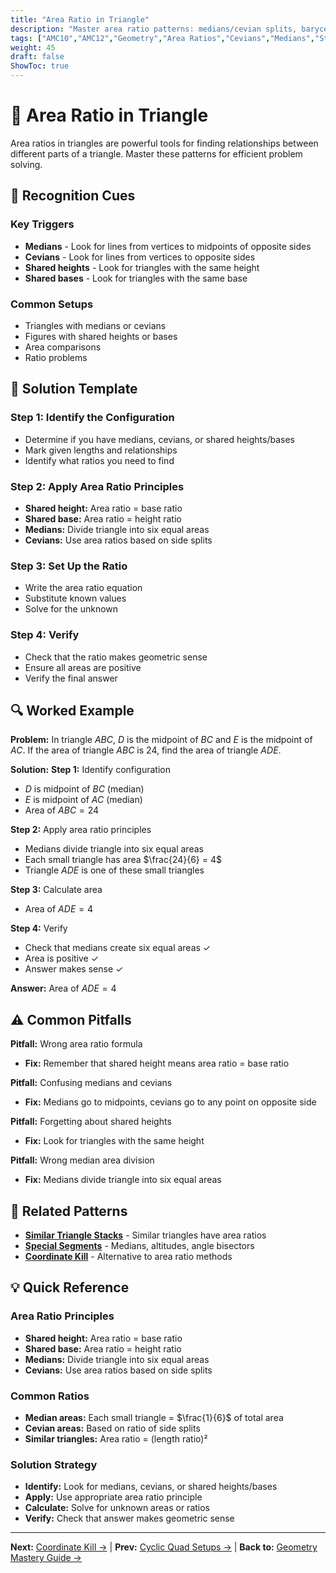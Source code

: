 ```yaml
---
title: "Area Ratio in Triangle"
description: "Master area ratio patterns: medians/cevian splits, barycentric-like ratios, and shared height/base relationships."
tags: ["AMC10","AMC12","Geometry","Area Ratios","Cevians","Medians","Study Guide"]
weight: 45
draft: false
ShowToc: true
---
```


# 📐 Area Ratio in Triangle

Area ratios in triangles are powerful tools for finding relationships between different parts of a triangle. Master these patterns for efficient problem solving.

## 🎯 Recognition Cues

### Key Triggers
- **Medians** - Look for lines from vertices to midpoints of opposite sides
- **Cevians** - Look for lines from vertices to opposite sides
- **Shared heights** - Look for triangles with the same height
- **Shared bases** - Look for triangles with the same base

### Common Setups
- Triangles with medians or cevians
- Figures with shared heights or bases
- Area comparisons
- Ratio problems

## 🧩 Solution Template

### Step 1: Identify the Configuration
- Determine if you have medians, cevians, or shared heights/bases
- Mark given lengths and relationships
- Identify what ratios you need to find

### Step 2: Apply Area Ratio Principles
- **Shared height:** Area ratio = base ratio
- **Shared base:** Area ratio = height ratio
- **Medians:** Divide triangle into six equal areas
- **Cevians:** Use area ratios based on side splits

### Step 3: Set Up the Ratio
- Write the area ratio equation
- Substitute known values
- Solve for the unknown

### Step 4: Verify
- Check that the ratio makes geometric sense
- Ensure all areas are positive
- Verify the final answer

## 🔍 Worked Example

**Problem:** In triangle $ABC$, $D$ is the midpoint of $BC$ and $E$ is the midpoint of $AC$. If the area of triangle $ABC$ is 24, find the area of triangle $ADE$.

**Solution:**
**Step 1:** Identify configuration
- $D$ is midpoint of $BC$ (median)
- $E$ is midpoint of $AC$ (median)
- Area of $ABC = 24$

**Step 2:** Apply area ratio principles
- Medians divide triangle into six equal areas
- Each small triangle has area $\frac{24}{6} = 4$
- Triangle $ADE$ is one of these small triangles

**Step 3:** Calculate area
- Area of $ADE = 4$

**Step 4:** Verify
- Check that medians create six equal areas ✓
- Area is positive ✓
- Answer makes sense ✓

**Answer:** Area of $ADE = 4$

## ⚠️ Common Pitfalls

**Pitfall:** Wrong area ratio formula
- **Fix:** Remember that shared height means area ratio = base ratio

**Pitfall:** Confusing medians and cevians
- **Fix:** Medians go to midpoints, cevians go to any point on opposite side

**Pitfall:** Forgetting about shared heights
- **Fix:** Look for triangles with the same height

**Pitfall:** Wrong median area division
- **Fix:** Medians divide triangle into six equal areas

## 🔗 Related Patterns

- [**Similar Triangle Stacks**](similar-triangle-stacks) - Similar triangles have area ratios
- [**Special Segments**](special-segments-in-triangles) - Medians, altitudes, angle bisectors
- [**Coordinate Kill**](coordinate-kill) - Alternative to area ratio methods

## 💡 Quick Reference

### Area Ratio Principles
- **Shared height:** Area ratio = base ratio
- **Shared base:** Area ratio = height ratio
- **Medians:** Divide triangle into six equal areas
- **Cevians:** Use area ratios based on side splits

### Common Ratios
- **Median areas:** Each small triangle = $\frac{1}{6}$ of total area
- **Cevian areas:** Based on ratio of side splits
- **Similar triangles:** Area ratio = (length ratio)²

### Solution Strategy
- **Identify:** Look for medians, cevians, or shared heights/bases
- **Apply:** Use appropriate area ratio principle
- **Calculate:** Solve for unknown areas or ratios
- **Verify:** Check that answer makes geometric sense

---

**Next:** [Coordinate Kill →](coordinate-kill) | **Prev:** [Cyclic Quad Setups →](cyclic-quad-setups) | **Back to:** [Geometry Mastery Guide →](../)
